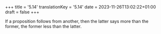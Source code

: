 +++
title = '5.14'
translationKey = '5.14'
date = 2023-11-26T13:02:22+01:00
draft = false
+++

If a proposition follows from another, then the latter says more than the former, the former less than the latter.
